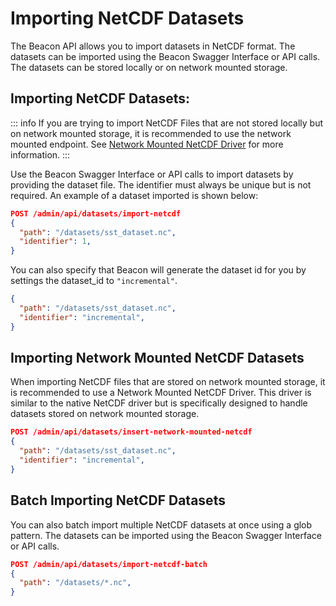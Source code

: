 # Importing NetCDF Datasets

The Beacon API allows you to import datasets in NetCDF format. The datasets can be imported using the Beacon Swagger Interface or API calls. The datasets can be stored locally or on network mounted storage.

## Importing NetCDF Datasets:

::: info
If you are trying to import NetCDF Files that are not stored locally but on network mounted storage, it is recommended to use the network mounted endpoint. See [Network Mounted NetCDF Driver](#importing-network-mounted-netcdf-datasets) for more information.
:::


Use the Beacon Swagger Interface or API calls to import datasets by providing the dataset file.
The identifier must always be unique but is not required.
An example of a dataset imported is shown below:

```json
POST /admin/api/datasets/import-netcdf
{
  "path": "/datasets/sst_dataset.nc",
  "identifier": 1,
}
```

You can also specify that Beacon will generate the dataset id for you by settings the dataset_id to `"incremental"`.

```json
{
  "path": "/datasets/sst_dataset.nc",
  "identifier": "incremental",
}
```

## Importing Network Mounted NetCDF Datasets

When importing NetCDF files that are stored on network mounted storage, it is recommended to use a Network Mounted NetCDF Driver. This driver is similar to the native NetCDF driver but is specifically designed to handle datasets stored on network mounted storage.

```json
POST /admin/api/datasets/insert-network-mounted-netcdf
{
  "path": "/datasets/sst_dataset.nc",
  "identifier": "incremental",
}
```


## Batch Importing NetCDF Datasets

You can also batch import multiple NetCDF datasets at once using a glob pattern. The datasets can be imported using the Beacon Swagger Interface or API calls.

```json
POST /admin/api/datasets/import-netcdf-batch
{
  "path": "/datasets/*.nc",
}
```